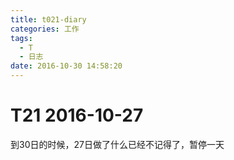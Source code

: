 ```yaml
---
title: t021-diary
categories: 工作
tags:
  - T
  - 日志
date: 2016-10-30 14:58:20
---
```

# T21 2016-10-27
到30日的时候，27日做了什么已经不记得了，暂停一天
